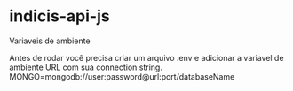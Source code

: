 # indicis-api-js
Variaveis de ambiente

Antes de rodar você precisa criar um arquivo .env e adicionar a variavel de ambiente URL com sua connection string.
MONGO=mongodb://user:password@url:port/databaseName
